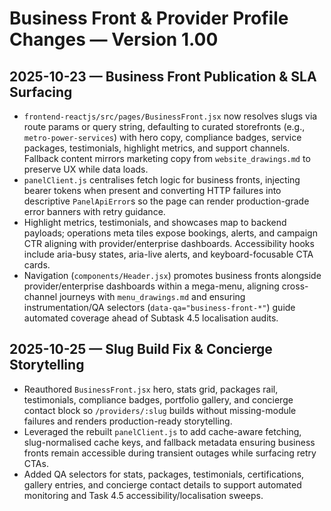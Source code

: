 # Business Front & Provider Profile Changes — Version 1.00

## 2025-10-23 — Business Front Publication & SLA Surfacing
- `frontend-reactjs/src/pages/BusinessFront.jsx` now resolves slugs via route params or query string, defaulting to curated storefronts (e.g., `metro-power-services`) with hero copy, compliance badges, service packages, testimonials, highlight metrics, and support channels. Fallback content mirrors marketing copy from `website_drawings.md` to preserve UX while data loads.
- `panelClient.js` centralises fetch logic for business fronts, injecting bearer tokens when present and converting HTTP failures into descriptive `PanelApiError`s so the page can render production-grade error banners with retry guidance.
- Highlight metrics, testimonials, and showcases map to backend payloads; operations meta tiles expose bookings, alerts, and campaign CTR aligning with provider/enterprise dashboards. Accessibility hooks include aria-busy states, aria-live alerts, and keyboard-focusable CTA cards.
- Navigation (`components/Header.jsx`) promotes business fronts alongside provider/enterprise dashboards within a mega-menu, aligning cross-channel journeys with `menu_drawings.md` and ensuring instrumentation/QA selectors (`data-qa="business-front-*"`) guide automated coverage ahead of Subtask 4.5 localisation audits.

## 2025-10-25 — Slug Build Fix & Concierge Storytelling
- Reauthored `BusinessFront.jsx` hero, stats grid, packages rail, testimonials, compliance badges, portfolio gallery, and concierge contact block so `/providers/:slug` builds without missing-module failures and renders production-ready storytelling.
- Leveraged the rebuilt `panelClient.js` to add cache-aware fetching, slug-normalised cache keys, and fallback metadata ensuring business fronts remain accessible during transient outages while surfacing retry CTAs.
- Added QA selectors for stats, packages, testimonials, certifications, gallery entries, and concierge contact details to support automated monitoring and Task 4.5 accessibility/localisation sweeps.
